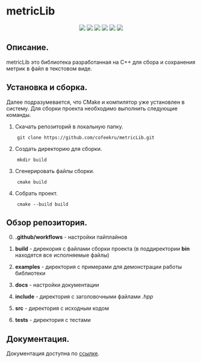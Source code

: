 # metricLib


<p align="center">
    <img src="https://img.shields.io/github/languages/top/cofeekru/metricLib?style=for-the-badge">
    <img src="https://img.shields.io/github/languages/count/cofeekru/metricLib?style=for-the-badge">
    <img src="https://img.shields.io/github/license/cofeekru/metricLib?style=for-the-badge">
    <img src="https://img.shields.io/github/stars/cofeekru/metricLib?style=for-the-badge">
    <img src="https://img.shields.io/github/issues/cofeekru/metricLib?style=for-the-badge">
    <img src="https://img.shields.io/github/last-commit/cofeekru/metricLib?style=for-the-badge">
</p>

## Описание.
metricLib это библиотека разработанная на C++ для сбора и сохранения метрик в файл в текстовом виде.


## Установка и сборка.
Далее подразумевается, что CMake и компилятор уже установлен в систему.
Для сборки проекта необходимо выполнить следующие команды. 

1) Скачать репозиторий в локальную папку.
```
    git clone https://github.com/cofeekru/metricLib.git
```

2) Создать директорию для сборки.
```
    mkdir build 
```

3) Сгенерировать файлы сборки.
```
    cmake build
```

4) Собрать проект.
```
    cmake --build build
```

## Обзор репозитория.
0) __.github/workflows__ - настройки пайплайнов

1) __build__ - дирекория с файлами сборки проекта (в поддиректории __bin__ находятся все исполняемые файлы)

2) __examples__ - директория с примерами для демонстрации работы библиотеки

3) __docs__ - настройки документации

4) __include__ - директория с заголовочными файлами _.hpp_ 

5) __src__ - директория с исходным кодом

6) __tests__ - директория с тестами

## Документация.

Документация доступна по [ссылке](https://cofeekru.github.io/metricLib).
